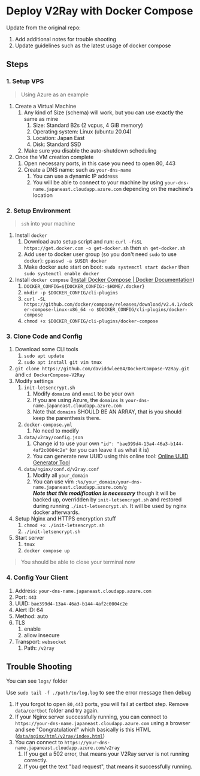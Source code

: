 # Deploy V2Ray with Docker Compose

Update from the original repo:

1. Add additional notes for trouble shooting
2. Update guidelines such as the latest usage of docker compose

## Steps

### 1. Setup VPS

> Using Azure as an example

1. Create a Virtual Machine
   1. Any kind of Size (schema) will work, but you can use exactly the same as mine
      1. Size: Standard B2s (2 vcpus, 4 GiB memory)
      2. Operating system: Linux (ubuntu 20.04)
      3. Location: Japan East
      4. Disk: Standard SSD
   2. Make sure you disable the auto-shutdown scheduling
2. Once the VM creation complete
   1. Open necessary ports, in this case you need to open 80, 443
   2. Create a DNS name: such as `your-dns-name`
      1. You can use a dynamic IP address
      2. You will be able to connect to your machine by using `your-dns-name.japaneast.cloudapp.azure.com` depending on the machine's location

### 2. Setup Environment

> `ssh` into your machine

1. Install `docker`
   1. Download auto setup script and run: `curl -fsSL https://get.docker.com -o get-docker.sh` then `sh get-docker.sh`
   2. Add user to docker user group (so you don't need `sudo` to use `docker`): `gpasswd -a $USER docker`
   3. Make docker auto start on boot: `sudo systemctl start docker` then `sudo systemctl enable docker`
2. Install `docker compose` ([Install Docker Compose | Docker Documentation](https://docs.docker.com/compose/install/))
   1. `DOCKER_CONFIG=${DOCKER_CONFIG:-$HOME/.docker}`
   2. `mkdir -p $DOCKER_CONFIG/cli-plugins`
   3. `curl -SL https://github.com/docker/compose/releases/download/v2.4.1/docker-compose-linux-x86_64 -o $DOCKER_CONFIG/cli-plugins/docker-compose`
   4. `chmod +x $DOCKER_CONFIG/cli-plugins/docker-compose`

### 3. Clone Code and Config

1. Download some CLI tools
   1. `sudo apt update`
   2. `sudo apt install git vim tmux`
2. `git clone https://github.com/daviddwlee84/DockerCompose-V2Ray.git` and `cd DockerCompose-V2Ray`
3. Modify settings
   1. `init-letsencrypt.sh`
      1. Modify `domains` and `email` to be your own
      2. If you are using Azure, the `domains` is `your-dns-name.japaneast.cloudapp.azure.com`
      3. Note that `domains` SHOULD BE AN ARRAY, that is you should keep the parenthesis there.
   2. `docker-compose.yml`
      1. No need to modify
   3. `data/v2ray/config.json`
      1. Change id to use your own `"id": "bae399d4-13a4-46a3-b144-4af2c0004c2e"` (or you can leave it as what it is)
      2. You can generate new UUID using this online tool: [Online UUID Generator Tool](https://www.uuidgenerator.net/)
   4. `data/nginx/conf.d/v2ray.conf`
      1. Modify all `your_domain`
      2. You can use vim `:%s/your_domain/your-dns-name.japaneast.cloudapp.azure.com/g`<br>
      _**Note that this modification is necessary**_ though it will be backed up, overridden by `init-letsencrypt.sh` and restored during running `./init-letsencrypt.sh`. It will be used by nginx docker afterwards.
4. Setup Nginx and HTTPS encryption stuff
    1. `chmod +x ./init-letsencrypt.sh`
    2. `./init-letsencrypt.sh`
5. Start server
   1. `tmux`
   2. `docker compose up`

> You should be able to close your terminal now

### 4. Config Your Client

1. Address: `your-dns-name.japaneast.cloudapp.azure.com`
2. Port: `443`
3. UUID: `bae399d4-13a4-46a3-b144-4af2c0004c2e`
4. Alert ID: 64
5. Method: auto
6. TLS
   1. enable
   2. allow insecure
7. Transport: `websocket`
   1. Path: `/v2ray`

## Trouble Shooting

You can see `logs/` folder

Use `sudo tail -f ./path/to/log.log` to see the error message then debug

1. If you forgot to open `80,443` ports, you will fail at certbot step. Remove `data/certbot` folder and try again.
2. If your Nginx server successfully running, you can connect to `https://your-dns-name.japaneast.cloudapp.azure.com` using a browser and see "Congratulation!" which basically is this HTML ([`data/nginx/html/v2ray/index.html`](data/nginx/html/v2ray/index.html))
3. You can connect to `https://your-dns-name.japaneast.cloudapp.azure.com/v2ray`
   1. If you get a 502 error, that means your V2Ray server is not running correctly.
   2. If you get the text "bad request", that means it successfully running.
